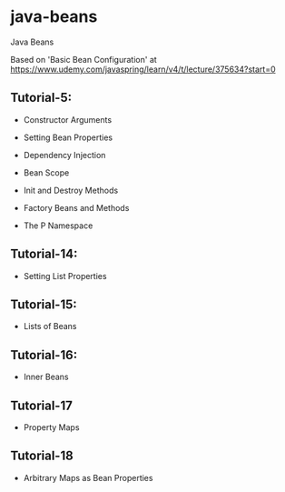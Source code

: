 # java-beans
Java Beans

Based on 'Basic Bean Configuration' at https://www.udemy.com/javaspring/learn/v4/t/lecture/375634?start=0

## Tutorial-5: 

- Constructor Arguments

- Setting Bean Properties

- Dependency Injection

- Bean Scope

- Init and Destroy Methods

- Factory Beans and Methods

- The P Namespace

## Tutorial-14:

- Setting List Properties

## Tutorial-15:

- Lists of Beans

## Tutorial-16:

- Inner Beans

## Tutorial-17

- Property Maps

## Tutorial-18

- Arbitrary Maps as Bean Properties
